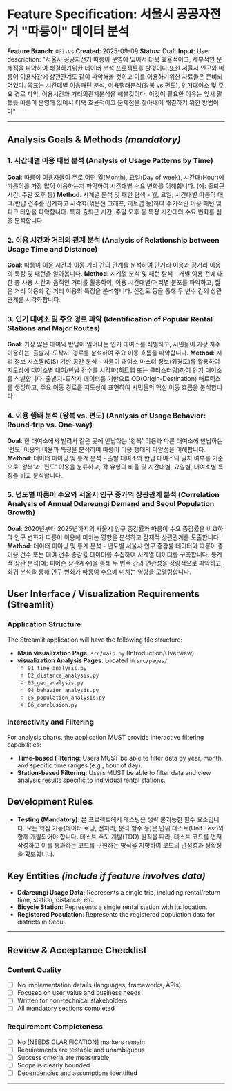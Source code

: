 # Feature Specification: 서울시 공공자전거 "따릉이" 데이터 분석

**Feature Branch**: `001-vs`
**Created**: 2025-09-09
**Status**: Draft
**Input**: User description: "서울시 공공자전거 따릉이 운영에 있어서 더욱 효율적이고, 세부적인 문제점을 파악하여 해결하기위한 데이터 분석 프로젝트를 할것이다.또한 서울시 인구와 따릉이 이용자간에 상관관계도 같이 파악해볼 것이고 이를 이용하기위한 자료들은 준비되어있다. 목표는 시간대별 이용패턴 분석, 이용행태분석(왕복 vs 편도), 인기대여소 및 주요 경로 파악, 이용시간과 거리의관계분석을 해볼것이다. 이것이 필요한 이유는 앞서 말했듯 따릉이 운영에 있어서 더욱 효율적이고 문제점을 찾아내어 해결하기 위한 방법이다"

---

## Analysis Goals & Methods *(mandatory)*

### 1. 시간대별 이용 패턴 분석 (Analysis of Usage Patterns by Time)
**Goal**: 따릉이 이용자들이 주로 어떤 월(Month), 요일(Day of week), 시간대(Hour)에 따릉이를 가장 많이 이용하는지 파악하여 시간대별 수요 변화를 이해합니다. (예: 출퇴근 시간, 주말 오후 등)
**Method**: 시계열 분석 및 패턴 탐색 - 월, 요일, 시간대별 따릉이 대여/반납 건수를 집계하고 시각화(꺾은선 그래프, 히트맵 등)하여 주기적인 이용 패턴 및 피크 타임을 파악합니다. 특히 출퇴근 시간, 주말 오후 등 특정 시간대의 수요 변화를 심층 분석합니다.

### 2. 이용 시간과 거리의 관계 분석 (Analysis of Relationship between Usage Time and Distance)
**Goal**: 따릉이 이용 시간과 이동 거리 간의 관계를 분석하여 단거리 이용과 장거리 이용의 특징 및 패턴을 알아봅니다.
**Method**: 시계열 분석 및 패턴 탐색 - 개별 이용 건에 대한 총 사용 시간과 움직인 거리를 활용하여, 이용 시간대별/거리별 분포를 파악하고, 짧은 거리 이용과 긴 거리 이용의 특징을 분석합니다. 산점도 등을 통해 두 변수 간의 상관관계를 시각화합니다.

### 3. 인기 대여소 및 주요 경로 파악 (Identification of Popular Rental Stations and Major Routes)
**Goal**: 가장 많은 대여와 반납이 일어나는 인기 대여소를 식별하고, 시민들이 가장 자주 이용하는 '출발지-도착지' 경로를 분석하여 주요 이동 흐름을 파악합니다.
**Method**: 지리 정보 시스템(GIS) 기반 공간 분석 - 따릉이 대여소 마스터 정보(위경도)를 활용하여 지도상에 대여소별 대여/반납 건수를 시각화(히트맵 또는 클러스터링)하여 인기 대여소를 식별합니다. 출발지-도착지 데이터를 기반으로 OD(Origin-Destination) 매트릭스를 생성하고, 주요 이동 경로를 지도상에 표현하여 시민들의 핵심 이동 흐름을 분석합니다.

### 4. 이용 행태 분석 (왕복 vs. 편도) (Analysis of Usage Behavior: Round-trip vs. One-way)
**Goal**: 한 대여소에서 빌려서 같은 곳에 반납하는 '왕복' 이용과 다른 대여소에 반납하는 '편도' 이용의 비율과 특징을 분석하여 따릉이 이용 행태의 다양성을 이해합니다.
**Method**: 데이터 마이닝 및 통계 분석 - 출발 대여소와 반납 대여소의 일치 여부를 기준으로 '왕복'과 '편도' 이용을 분류하고, 각 유형의 비율 및 시간대별, 요일별, 대여소별 특징을 비교 분석합니다.

### 5. 년도별 따릉이 수요와 서울시 인구 증가의 상관관계 분석 (Correlation Analysis of Annual Ddareungi Demand and Seoul Population Growth)
**Goal**: 2020년부터 2025년까지의 서울시 인구 증감률과 따릉이 수요 증감률을 비교하여 인구 변화가 따릉이 이용에 미치는 영향을 분석하고 잠재적 상관관계를 도출합니다.
**Method**: 데이터 마이닝 및 통계 분석 - 년도별 서울시 인구 증감률 데이터와 따릉이 총 이용 건수 또는 대여 건수 증감률 데이터를 수집하여 시계열 데이터를 구축합니다. 통계적 상관 분석(예: 피어슨 상관계수)을 통해 두 변수 간의 연관성을 정량적으로 파악하고, 회귀 분석을 통해 인구 변화가 따릉이 수요에 미치는 영향을 모델링합니다.

## User Interface / Visualization Requirements (Streamlit)

### Application Structure
The Streamlit application will have the following file structure:

*   **Main visualization Page**: `src/main.py` (Introduction/Overview)
*   **visualization Analysis Pages**: Located in `src/pages/`
    *   `01_time_analysis.py`
    *   `02_distance_analysis.py`
    *   `03_geo_analysis.py`
    *   `04_behavior_analysis.py`
    *   `05_population_analysis.py`
    *   `06_conclusion.py`

### Interactivity and Filtering
For analysis charts, the application MUST provide interactive filtering capabilities:

*   **Time-based Filtering**: Users MUST be able to filter data by year, month, and specific time ranges (e.g., hour of day).
*   **Station-based Filtering**: Users MUST be able to filter data and view analysis results specific to individual rental stations.

## Development Rules

*   **Testing (Mandatory)**: 본 프로젝트에서 테스팅은 생략 불가능한 필수 요소입니다. 모든 핵심 기능(데이터 로딩, 전처리, 분석 함수 등)은 단위 테스트(Unit Test)와 함께 개발되어야 합니다. 테스트 주도 개발(TDD) 원칙을 따라, 테스트 코드를 먼저 작성하고 이를 통과하는 코드를 구현하는 방식을 지향하여 코드의 안정성과 정확성을 확보합니다.

## Key Entities *(include if feature involves data)*
- **Ddareungi Usage Data**: Represents a single trip, including rental/return time, station, distance, etc.
- **Bicycle Station**: Represents a single rental station with its location.
- **Registered Population**: Represents the registered population data for districts in Seoul.

---

## Review & Acceptance Checklist

### Content Quality
- [ ] No implementation details (languages, frameworks, APIs)
- [ ] Focused on user value and business needs
- [ ] Written for non-technical stakeholders
- [ ] All mandatory sections completed

### Requirement Completeness
- [ ] No [NEEDS CLARIFICATION] markers remain
- [ ] Requirements are testable and unambiguous
- [ ] Success criteria are measurable
- [ ] Scope is clearly bounded
- [ ] Dependencies and assumptions identified

---